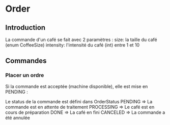 # Order

## Introduction
La commande d'un café se fait avec 2 paramètres :
size: la taille du café (enum CoffeeSize)
intensity: l'intensité du café (int) entre 1 et 10

## Commandes

### Placer un ordre
Si la commande est acceptée (machine disponible), elle est mise en PENDING :

Le status de la commande est défini dans OrderStatus
PENDING => La commande est en attente de traitement
PROCESSING => Le café est en cours de préparation
DONE => La café en fini
CANCELED => La commande a été annulée
